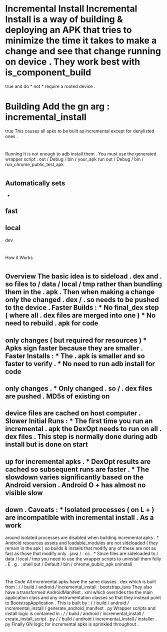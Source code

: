 #
Incremental
Install
Incremental
Install
is
a
way
of
building
&
deploying
an
APK
that
tries
to
minimize
the
time
it
takes
to
make
a
change
and
see
that
change
running
on
device
.
They
work
best
with
is_component_build
=
true
and
do
*
not
*
require
a
rooted
device
.
#
#
Building
Add
the
gn
arg
:
incremental_install
=
true
This
causes
all
apks
to
be
built
as
incremental
except
for
denylisted
ones
.
#
#
Running
It
is
not
enough
to
adb
install
them
.
You
must
use
the
generated
wrapper
script
:
out
/
Debug
/
bin
/
your_apk
run
out
/
Debug
/
bin
/
run_chrome_public_test_apk
#
Automatically
sets
-
-
fast
-
local
-
dev
#
How
it
Works
#
#
Overview
The
basic
idea
is
to
sideload
.
dex
and
.
so
files
to
/
data
/
local
/
tmp
rather
than
bundling
them
in
the
.
apk
.
Then
when
making
a
change
only
the
changed
.
dex
/
.
so
needs
to
be
pushed
to
the
device
.
Faster
Builds
:
*
No
final_dex
step
(
where
all
.
dex
files
are
merged
into
one
)
*
No
need
to
rebuild
.
apk
for
code
-
only
changes
(
but
required
for
resources
)
*
Apks
sign
faster
because
they
are
smaller
.
Faster
Installs
:
*
The
.
apk
is
smaller
and
so
faster
to
verify
.
*
No
need
to
run
adb
install
for
code
-
only
changes
.
*
Only
changed
.
so
/
.
dex
files
are
pushed
.
MD5s
of
existing
on
-
device
files
are
cached
on
host
computer
.
Slower
Initial
Runs
:
*
The
first
time
you
run
an
incremental
.
apk
the
DexOpt
needs
to
run
on
all
.
dex
files
.
This
step
is
normally
done
during
adb
install
but
is
done
on
start
-
up
for
incremental
apks
.
*
DexOpt
results
are
cached
so
subsequent
runs
are
faster
.
*
The
slowdown
varies
significantly
based
on
the
Android
version
.
Android
O
+
has
almost
no
visible
slow
-
down
.
Caveats
:
*
Isolated
processes
(
on
L
+
)
are
incompatible
with
incremental
install
.
As
a
work
-
around
isolated
processes
are
disabled
when
building
incremental
apks
.
*
Android
resources
assets
and
loadable_modules
are
not
sideloaded
(
they
remain
in
the
apk
)
so
builds
&
installs
that
modify
any
of
these
are
not
as
fast
as
those
that
modify
only
.
java
/
.
cc
.
*
Since
files
are
sideloaded
to
/
data
/
local
/
tmp
you
need
to
use
the
wrapper
scripts
to
uninstall
them
fully
.
E
.
g
.
:
shell
out
/
Default
/
bin
/
chrome_public_apk
uninstall
#
#
The
Code
All
incremental
apks
have
the
same
classes
.
dex
which
is
built
from
:
/
/
build
/
android
/
incremental_install
:
bootstrap_java
They
also
have
a
transformed
AndroidManifest
.
xml
which
overrides
the
the
main
application
class
and
any
instrumentation
classes
so
that
they
instead
point
to
BootstrapApplication
.
This
is
built
by
:
/
/
build
/
android
/
incremental_install
/
generate_android_manifest
.
py
Wrapper
scripts
and
install
logic
is
contained
in
:
/
/
build
/
android
/
incremental_install
/
create_install_script
.
py
/
/
build
/
android
/
incremental_install
/
installer
.
py
Finally
GN
logic
for
incremental
apks
is
sprinkled
throughout
.

